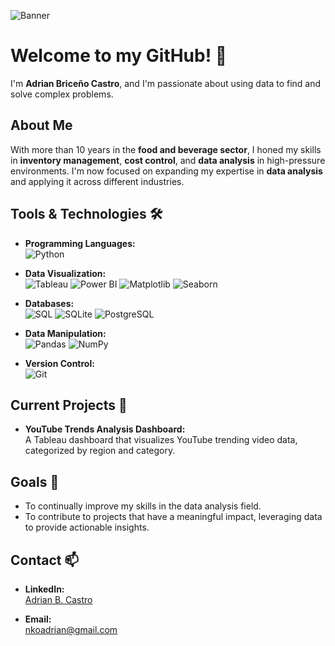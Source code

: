 ![Banner](https://graduate.northeastern.edu/resources/wp-content/uploads/sites/4/2020/06/iStock-1221293664-1-1-1.jpg)
# Welcome to my GitHub! 👋

I'm **Adrian Briceño Castro**, and I'm passionate about using data to find and solve complex problems.

## About Me
With more than 10 years in the **food and beverage sector**, I honed my skills in **inventory management**, **cost control**, and **data analysis** in high-pressure environments. I'm now focused on expanding my expertise in **data analysis** and applying it across different industries.

## Tools & Technologies 🛠️

- **Programming Languages:**  
  ![Python](https://img.shields.io/badge/-Python-3776AB?logo=python&logoColor=white&style=flat-square)
  
- **Data Visualization:**  
  ![Tableau](https://img.shields.io/badge/-Tableau-E97627?logo=tableau&logoColor=white&style=flat-square)
  ![Power BI](https://img.shields.io/badge/-Power%20BI-F2C811?logo=power-bi&logoColor=black&style=flat-square)
  ![Matplotlib](https://img.shields.io/badge/-Matplotlib-11557C?logo=matplotlib&logoColor=white&style=flat-square)
  ![Seaborn](https://img.shields.io/badge/-Seaborn-1F77B4?logo=seaborn&logoColor=white&style=flat-square)

- **Databases:**  
  ![SQL](https://img.shields.io/badge/-SQL-4479A1?logo=postgresql&logoColor=white&style=flat-square)
  ![SQLite](https://img.shields.io/badge/-SQLite-003B57?logo=sqlite&logoColor=white&style=flat-square)
  ![PostgreSQL](https://img.shields.io/badge/-PostgreSQL-336791?logo=postgresql&logoColor=white&style=flat-square)

- **Data Manipulation:**  
  ![Pandas](https://img.shields.io/badge/-Pandas-150458?logo=pandas&logoColor=white&style=flat-square)
  ![NumPy](https://img.shields.io/badge/-NumPy-013243?logo=numpy&logoColor=white&style=flat-square)

- **Version Control:**  
  ![Git](https://img.shields.io/badge/-Git-F05032?logo=git&logoColor=white&style=flat-square)

## Current Projects 🚀

- **YouTube Trends Analysis Dashboard:**  
  A Tableau dashboard that visualizes YouTube trending video data, categorized by region and category.

## Goals 🎯

- To continually improve my skills in the data analysis field.
- To contribute to projects that have a meaningful impact, leveraging data to provide actionable insights.

## Contact 📫

- **LinkedIn:**  
  [Adrian B. Castro](https://www.linkedin.com/in/adrian-b-castro77/)
  
- **Email:**  
  [nkoadrian@gmail.com](mailto:nkoadrian@gmail.com)
